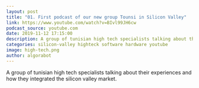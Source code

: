 ```yaml
---
layout: post
title: "01. First podcast of our new group Tounsi in Silicon Valley"
link: https://www.youtube.com/watch?v=BIvl99JH6cw
podcast_source: youtube.com
date: 2019-11-12 17:15:00
description: A group of tunisian high tech specialists talking about their experiences and how they integrated the silicon valley market
categories: silicon-valley highteck software hardware youtube
image: high-tech.png
author: algorabot
---
```

A group of tunisian high tech specialists talking about their experiences and how they integrated the silicon valley market.
